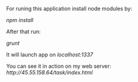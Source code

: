 <p>For runing this application install node modules by:</p>
<i>npm install</i>
<p>After that run:</p>
<i>grunt</i>
<p>It will launch app on <i>localhost:1337</i></p>

<p>You can see it in action on my web server: <i>http://45.55.158.64/task/index.html</i></p>


